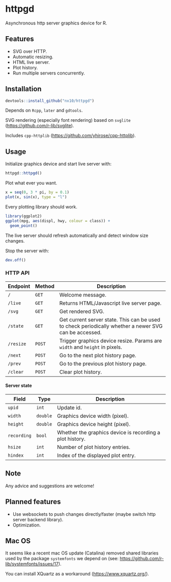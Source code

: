 # httpgd

Asynchronous http server graphics device for R.

## Features

* SVG over HTTP.
* Automatic resizing.
* HTML live server.
* Plot history.
* Run multiple servers concurrently.

## Installation

```R
devtools::install_github("nx10/httpgd")
```

Depends on `Rcpp`, `later` and `gdtools`.

SVG rendering (especially font rendering) based on `svglite` (https://github.com/r-lib/svglite).

Includes `cpp-httplib` (https://github.com/yhirose/cpp-httplib).

## Usage

Initialize graphics device and start live server with:

```R
httpgd::httpgd()
```

Plot what ever you want.

```R
x = seq(0, 3 * pi, by = 0.1)
plot(x, sin(x), type = "l")
```

Every plotting library should work.

```R
library(ggplot2)
ggplot(mpg, aes(displ, hwy, colour = class)) +
  geom_point()
```

The live server should refresh automatically and detect window size changes.

Stop the server with:

```R
dev.off()
```

### HTTP API

| Endpoint  | Method | Description |
|-----------|--------|-------------|
| `/`       | `GET`  | Welcome message. |
| `/live`   | `GET`  | Returns HTML/Javascript live server page. |
| `/svg`    | `GET`  | Get rendered SVG. |
| `/state`  | `GET`  | Get current server state. This can be used to check periodically whether a newer SVG can be accessed. |
| `/resize` | `POST` | Trigger graphics device resize. Params are `width` and `height` in pixels. |
| `/next`   | `POST` | Go to the next plot history page. |
| `/prev`   | `POST` | Go to the previous plot history page. |
| `/clear`  | `POST` | Clear plot history. |

#### Server state

| Field       | Type     | Description |
|-------------|----------|-------------|
| `upid`      | `int`    | Update id. |
| `width`     | `double` | Graphics device width (pixel). |
| `height`    | `double` | Graphics device height (pixel). |
| `recording` | `bool`   | Whether the graphics device is recording a plot history. |
| `hsize`     | `int`    | Number of plot history entries. |
| `hindex`    | `int`    | Index of the displayed plot entry. |


## Note

Any advice and suggestions are welcome!

## Planned features

* Use websockets to push changes directly/faster (maybe switch http server backend library).
* Optimization.

## Mac OS

It seems like a recent mac OS update (Catalina) removed shared libraries used by the package `systemfonts` we depend on (see: https://github.com/r-lib/systemfonts/issues/17).

You can install XQuartz as a workaround (https://www.xquartz.org/).